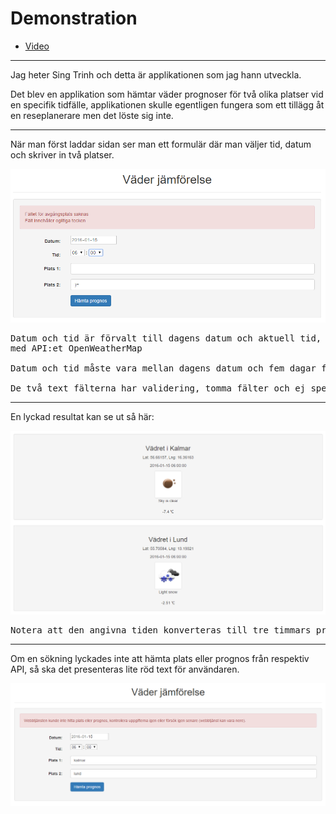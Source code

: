 # Demonstration

- [Video](raw/1dv449project-dt222cc.mp4)

***
Jag heter Sing Trinh och detta är applikationen som jag hann utveckla.

Det blev en applikation som hämtar väder prognoser för två olika platser vid en specifik tidfälle, applikationen skulle egentligen fungera som ett tillägg åt en reseplanerare men det löste sig inte.
***
När man först laddar sidan ser man ett formulär där man väljer tid, datum och skriver in två platser.

![demo bild 1](raw/demo1.png)

<pre>
Datum och tid är förvalt till dagens datum och aktuell tid, dessa fälter formateras sedan för att passa
med API:et OpenWeatherMap

Datum och tid måste vara mellan dagens datum och fem dagar frammåt, pga OpenWeatherMap's begränsningar.

De två text fälterna har validering, tomma fälter och ej speciella tecken.
</pre>

***
En lyckad resultat kan se ut så här:

![demo bild 2](raw/demo2.png)

<pre>
Notera att den angivna tiden konverteras till tre timmars prognos i samband med formatteringen.
</pre>

***
Om en sökning lyckades inte att hämta plats eller prognos från respektiv API, så ska det presenteras lite röd text för användaren.

![demo bild 3](raw/demo3.png)
